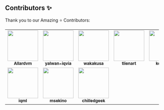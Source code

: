 ## Contributors ✨

Thank you to our Amazing :star: Contributors:

<table>
  <tr>
    <td align="center"><a href="https://github.com/Allardvm"><img src="https://avatars0.githubusercontent.com/u/11735900?s=460&u=597898b2e700bf79a21f3945ce5faf2f7232c31f&v=4" width="100px;" alt=""/><br /><sub><b>Allardvm</b></sub></a><br /></td>
    <td align="center"><a href="https://github.com/yalwan-iqvia"><img src="https://avatars2.githubusercontent.com/u/59194485?s=460&u=808c813a76690b2291a64e9a5234ca5a25f7c578&v=4" width="100px;" alt=""/><br /><sub><b>yalwan-iqvia</b></sub></a><br /></td>
    <td align="center"><a href="https://github.com/wakakusa"><img src="https://avatars3.githubusercontent.com/u/11461331?s=460&u=1ac8ebf94116a9b97a92725110a80372f32c46f7&v=4" width="100px;" alt=""/><br /><sub><b>wakakusa</b></sub></a><br /></td>
    <td align="center"><a href="https://github.com/tlienart"><img src="https://avatars0.githubusercontent.com/u/10897531?s=460&u=a103c60e034fa18e0ccb321f3ca3c3ebeded2f9f&v=4" width="100px;" alt=""/><br /><sub><b>tlienart</b></sub></a><br /></td>
    <td align="center"><a href="https://github.com/kd-iqvia"><img src="https://avatars0.githubusercontent.com/u/59925069?s=460&u=c64a9704e27c013b257dfe5238c471dd0b163140&v=4" width="100px;" alt=""/><br /><sub><b>kd-iqvia</b></sub></a><br /></td>
    <td align="center"><a href="https://github.com/sbeura"><img src="https://avatars0.githubusercontent.com/u/60133213?s=460&v=4" width="100px;" alt=""/><br /><sub><b>sbeura</b></sub></a><br /></td>
    <td align="center"><a href="https://github.com/cbecker"><img src="https://avatars3.githubusercontent.com/u/26833?s=460&u=b1db6023439bc76b15d1a202e77b05c6c6bbe7aa&v=4" width="100px;" alt=""/><br /><sub><b>cbecker</b></sub></a><br /></td>
  </tr>
  <tr>
    <td align="center"><img src="https://avatars2.githubusercontent.com/u/10137?s=460&u=b1951d34a583cf12ec0d3b0781ba19be97726318&v=4" width="100px;" alt=""/><br /><sub><b>iqml</b></sub></a><br /></td>
    <td align="center"><a href="https://github.com/msekino"><img src="https://avatars3.githubusercontent.com/u/31726040" width="100px;" alt=""/><br /><sub><b>msekino</b></sub></a><br /></td>
    <td align="center"><a href="https://github.com/chilledgeek"><img src="https://avatars2.githubusercontent.com/u/44337585" width="100px;" alt=""/><br /><sub><b>chilledgeek</b></sub></a><br /></td>
  </tr>

</table>
